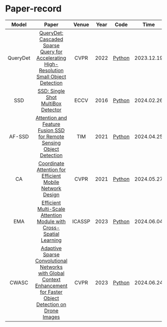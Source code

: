 # Paper-record
|    Model     |                            Paper                             | Venue | Year |                             Code                             | Time       |
| :----------: | :----------------------------------------------------------: | :---: | :--: | :----------------------------------------------------------: | ---------- |
|   QueryDet   | [QueryDet: Cascaded Sparse Query for Accelerating High-Resolution Small Object Detection](https://ieeexplore.ieee.org/stamp/stamp.jsp?tp=&arnumber=9879411) | CVPR  | 2022 |       [Python](https://github.com/ChenhongyiYang/QueryDet-PyTorch)       | 2023.12.19 |
|    SSD       | [SSD: Single Shot MultiBox Detector](https://link.springer.com/chapter/10.1007/978-3-319-46448-0_2) | ECCV | 2016 |        [Python](https://github.com/weiliu89/caffe/tree/ssd)        | 2024.02.26 |
|   AF-SSD     | [Attention and Feature Fusion SSD for Remote Sensing Object Detection](https://ieeexplore.ieee.org/stamp/stamp.jsp?tp=&arnumber=9333604) | TIM  | 2021 |       [Python](https://github.com/jhzhang19/AF-SSD)        | 2024.04.25 |
|     CA       | [Coordinate Attention for Efficient Mobile Network Design](https://ieeexplore.ieee.org/stamp/stamp.jsp?tp=&arnumber=9577301) | CVPR  | 2021 | [Python](https://github.com/houqb/CoordAttention) | 2024.05.27 |
|      EMA     | [Efficient Multi-Scale Attention Module with Cross-Spatial Learning](https://ieeexplore.ieee.org/stamp/stamp.jsp?tp=&arnumber=10096516)  | ICASSP   | 2023   | [Python](https://github.com/YOLOonMe/EMA-attention-module)   | 2024.06.04   |
|    CWASC     |     [Adaptive Sparse Convolutional Networks with Global Context Enhancement for Faster Object Detection on Drone Images](https://ieeexplore.ieee.org/document/10205247) | CVPR |  2023  | [Python](https://github.com/Cuogeihong/CEASC)   | 2024.06.24  |
